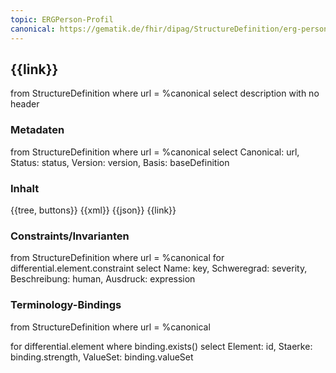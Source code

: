 ```yaml
---
topic: ERGPerson-Profil
canonical: https://gematik.de/fhir/dipag/StructureDefinition/erg-person
---
```

## {{link}}

<fql output="inline">
from
	StructureDefinition
where
	url = %canonical
select
	description
with
  no header
</fql>

### Metadaten

<fql output="transpose" headers="true">
from
	StructureDefinition
where
	url = %canonical
select
	Canonical: url, Status: status, Version: version, Basis: baseDefinition
</fql>

### Inhalt

<tabs>
  <tab title="Darstellung">{{tree, buttons}}</tab>
  <tab title="XML">{{xml}}</tab>
  <tab title="JSON">{{json}}</tab>
  <tab title="Link">{{link}}</tab>
</tabs>

### Constraints/Invarianten
<fql headers="true">
from 
    StructureDefinition 
where 
    url = %canonical 
for 
    differential.element.constraint 
select Name: key, Schweregrad: severity, Beschreibung: human, Ausdruck: expression
</fql>

### Terminology-Bindings
<fql headers="true">
from 
    StructureDefinition
where 
    url = %canonical
   
for 
    differential.element
    where 
        binding.exists()
    select
        Element: id, Staerke: binding.strength, ValueSet: binding.valueSet
</fql>

<!--### Mappings

<fql>
      from StructureDefinition
      where url = %canonical
      for differential.element 
      select
        'Ziel: DocumentReference': id,
        join mapping.where(identity = 'CompositionDocumentReferenceMapping')
          { 'Quelle: Document-Bundle': map, Hinweis: comment } 
</fql>-->
